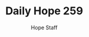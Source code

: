 ---
image: /assets/img/daily-hope-default-artwork.png
title: Daily Hope 259
number: 259
categories:
  - Daily Hope
author: Hope Staff
notes: Daily Hope 259
embed: >-
  EMBED_GOES_HERE
---